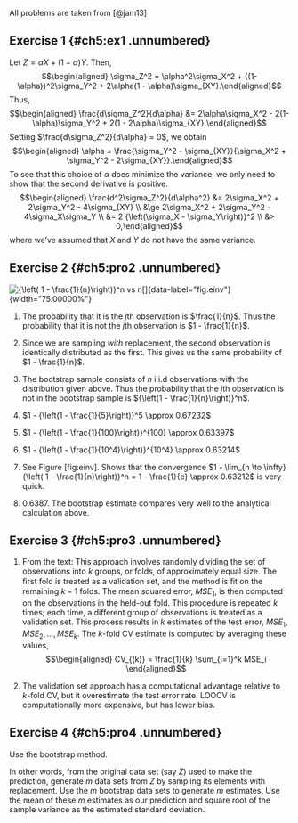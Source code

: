 All problems are taken from [@jam13]

Exercise 1 {#ch5:ex1 .unnumbered}
----------

Let $Z = \alpha X + (1 - \alpha) Y$. Then, $$\begin{aligned}
    \sigma_Z^2 = \alpha^2\sigma_X^2 + {(1-\alpha)}^2\sigma_Y^2 + 2\alpha(1 -
    \alpha)\sigma_{XY}.\end{aligned}$$ Thus, $$\begin{aligned}
    \frac{d\sigma_Z^2}{d\alpha}
    &= 2\alpha\sigma_X^2 - 2(1-\alpha)\sigma_Y^2 + 2(1 -
    2\alpha)\sigma_{XY}.\end{aligned}$$ Setting
$\frac{d\sigma_Z^2}{d\alpha} = 0$, we obtain $$\begin{aligned}
    \alpha = \frac{\sigma_Y^2 - \sigma_{XY}}{\sigma_X^2 + \sigma_Y^2 -
    2\sigma_{XY}}.\end{aligned}$$ To see that this choice of $\alpha$
does minimize the variance, we only need to show that the second
derivative is positive. $$\begin{aligned}
    \frac{d^2\sigma_Z^2}{d\alpha^2}
    &= 2\sigma_X^2 + 2\sigma_Y^2 - 4\sigma_{XY} \\
    &\ge 2\sigma_X^2 + 2\sigma_Y^2 - 4\sigma_X\sigma_Y \\
    &= 2 {\left(\sigma_X - \sigma_Y\right)}^2 \\
    &> 0,\end{aligned}$$ where we’ve assumed that $X$ and $Y$ do not
have the same variance.

Exercise 2 {#ch5:pro2 .unnumbered}
----------

![${\left( 1 - \frac{1}{n}\right)}^n$ vs
$n$[]{data-label="fig:einv"}](img/einv){width="75.00000%"}

1.  The probability that it is the $j$th observation is $\frac{1}{n}$.
    Thus the probability that it is not the $j$th observation is
    $1 - \frac{1}{n}$.

2.  Since we are sampling *with* replacement, the second observation is
    identically distributed as the first. This gives us the same
    probability of $1 - \frac{1}{n}$.

3.  The bootstrap sample consists of $n$ i.i.d observations with the
    distribution given above. Thus the probability that the $j$th
    observation is not in the bootstrap sample is
    ${\left(1 - \frac{1}{n}\right)}^n$.

4.  $1 - {\left(1 - \frac{1}{5}\right)}^5 \approx 0.67232$

5.  $1 - {\left(1 - \frac{1}{100}\right)}^{100} \approx 0.63397$

6.  $1 - {\left(1 - \frac{1}{10^4}\right)}^{10^4} \approx 0.63214$

7.  See Figure \[fig:einv\]. Shows that the convergence $1 - \lim_{n
            \to \infty} {\left( 1 - \frac{1}{n}\right)}^n = 1 - \frac{1}{e}
            \approx 0.63212$ is very quick.

8.  $0.6387$. The bootstrap estimate compares very well to the
    analytical calculation above.

Exercise 3 {#ch5:pro3 .unnumbered}
----------

1.  From the text: This approach involves randomly dividing the set of
    observations into $k$ groups, or folds, of approximately equal size.
    The ﬁrst fold is treated as a validation set, and the method is ﬁt
    on the remaining $k − 1$ folds. The mean squared error, $MSE_1$, is
    then computed on the observations in the held-out fold. This
    procedure is repeated $k$ times; each time, a different group of
    observations is treated as a validation set. This process results in
    $k$ estimates of the test error, $MSE_1, MSE_2, \dots, MSE_k$. The
    $k$-fold CV estimate is computed by averaging these values,
    $$\begin{aligned}
                CV_{(k)} = \frac{1}{k} \sum_{i=1}^k MSE_i
            \end{aligned}$$

2.  The validation set approach has a computational advantage relative
    to $k$-fold CV, but it overestimate the test error rate. LOOCV is
    computationally more expensive, but has lower bias.

Exercise 4 {#ch5:pro4 .unnumbered}
----------

Use the bootstrap method.

In other words, from the original data set (say $Z$) used to make the
prediction, generate $m$ data sets from $Z$ by sampling its elements
with replacement. Use the $m$ bootstrap data sets to generate $m$
estimates. Use the mean of these $m$ estimates as our prediction and
square root of the sample variance as the estimated standard deviation.
